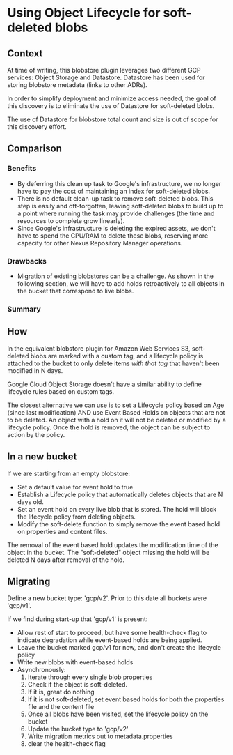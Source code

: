 # Using Object Lifecycle for soft-deleted blobs

## Context

At time of writing, this blobstore plugin leverages two different GCP services: Object Storage and Datastore.
Datastore has been used for storing blobstore metadata (links to other ADRs).

In order to simplify deployment and minimize access needed, the goal of this discovery is to eliminate the use of 
Datastore for soft-deleted blobs.

The use of Datastore for blobstore total count and size is out of scope for this discovery effort.

## Comparison 

### Benefits

* By deferring this clean up task to Google's infrastructure, we no longer have to pay the cost of 
maintaining an index for soft-deleted blobs.
* There is no default clean-up task to remove soft-deleted blobs. This step is easily and oft-forgotten, leaving
soft-deleted blobs to build up to a point where running the task may provide challenges (the time and resources
 to complete grow linearly).
* Since Google's infrastructure is deleting the expired assets, we don't have to spend the CPU/RAM to delete these 
blobs, reserving more capacity for other Nexus Repository Manager operations.

### Drawbacks

* Migration of existing blobstores can be a challenge. As shown in the following section, we will have to add holds
retroactively to all objects in the bucket that correspond to live blobs.

### Summary

## How

In the equivalent blobstore plugin for Amazon Web Services S3, soft-deleted blobs are marked with a custom tag, and
a lifecycle policy is attached to the bucket to only delete items *with that tag* that haven't been modified in N days.

Google Cloud Object Storage doesn't have a similar ability to define lifecycle rules based on custom tags. 

The closest alternative we can use is to set a Lifecycle policy based on Age (since last modification) AND use
Event Based Holds on objects that are not to be deleted. An object with a hold on it will not be deleted or modified by
a lifecycle policy. Once the hold is removed, the object can be subject to action by the policy.

## In a new bucket

If we are starting from an empty blobstore:

* Set a default value for event hold to true
* Establish a Lifecycle policy that automatically deletes objects that are N days old.
* Set an event hold on every live blob that is stored. The hold will block the lifecycle policy from deleting objects.
* Modify the soft-delete function to simply remove the event based hold on properties and content files.

The removal of the event based hold updates the modification time of the object in the bucket. The "soft-deleted" object
missing the hold will be deleted N days after removal of the hold.

## Migrating 

Define a new bucket type: 'gcp/v2'.
Prior to this date all buckets were 'gcp/v1'.

If we find during start-up that 'gcp/v1' is present:

* Allow rest of start to proceed, but have some health-check flag to indicate degradation while event-based holds are being applied.
* Leave the bucket marked gcp/v1 for now, and don't create the lifecycle policy
* Write new blobs with event-based holds
* Asynchronously:
  1. Iterate through every single blob properties
  2. Check if the object is soft-deleted. 
  3. If it is, great do nothing
  4. If it is not soft-deleted, set event based holds for both the properties file and the content file
  5. Once all blobs have been visited, set the lifecycle policy on the bucket
  6. Update the bucket type to 'gcp/v2'
  7. Write migration metrics out to metadata.properties
  8. clear the health-check flag

